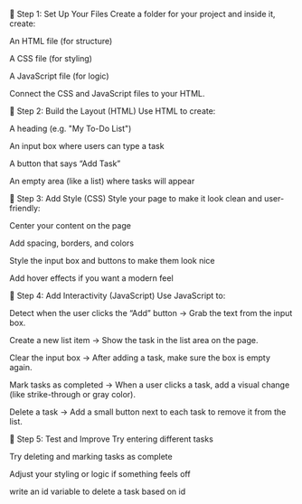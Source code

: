 🔹 Step 1: Set Up Your Files
Create a folder for your project and inside it, create:

An HTML file (for structure)

A CSS file (for styling)

A JavaScript file (for logic)

Connect the CSS and JavaScript files to your HTML.

🔹 Step 2: Build the Layout (HTML)
Use HTML to create:

A heading (e.g. "My To-Do List")

An input box where users can type a task

A button that says “Add Task”

An empty area (like a list) where tasks will appear

🔹 Step 3: Add Style (CSS)
Style your page to make it look clean and user-friendly:

Center your content on the page

Add spacing, borders, and colors

Style the input box and buttons to make them look nice

Add hover effects if you want a modern feel

🔹 Step 4: Add Interactivity (JavaScript)
Use JavaScript to:

Detect when the user clicks the “Add” button
→ Grab the text from the input box.

Create a new list item
→ Show the task in the list area on the page.

Clear the input box
→ After adding a task, make sure the box is empty again.

Mark tasks as completed
→ When a user clicks a task, add a visual change (like strike-through or gray color).

Delete a task
→ Add a small button next to each task to remove it from the list.

🔹 Step 5: Test and Improve
Try entering different tasks

Try deleting and marking tasks as complete

Adjust your styling or logic if something feels off

write an id variable to delete a task based on id